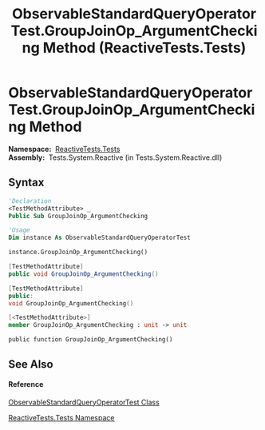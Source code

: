 ﻿---
title: ObservableStandardQueryOperatorTest.GroupJoinOp_ArgumentChecking Method  (ReactiveTests.Tests)
TOCTitle: GroupJoinOp_ArgumentChecking Method
ms:assetid: M:ReactiveTests.Tests.ObservableStandardQueryOperatorTest.GroupJoinOp_ArgumentChecking
ms:mtpsurl: https://msdn.microsoft.com/en-us/library/reactivetests.tests.observablestandardqueryoperatortest.groupjoinop_argumentchecking(v=VS.103)
ms:contentKeyID: 36619508
ms.date: 06/28/2011
mtps_version: v=VS.103
f1_keywords:
- ReactiveTests.Tests.ObservableStandardQueryOperatorTest.GroupJoinOp_ArgumentChecking
dev_langs:
- CSharp
- JScript
- VB
- FSharp
- c++
---

# ObservableStandardQueryOperatorTest.GroupJoinOp\_ArgumentChecking Method

**Namespace:**  [ReactiveTests.Tests](hh289046\(v=vs.103\).md)  
**Assembly:**  Tests.System.Reactive (in Tests.System.Reactive.dll)

## Syntax

``` vb
'Declaration
<TestMethodAttribute> _
Public Sub GroupJoinOp_ArgumentChecking
```

``` vb
'Usage
Dim instance As ObservableStandardQueryOperatorTest

instance.GroupJoinOp_ArgumentChecking()
```

``` csharp
[TestMethodAttribute]
public void GroupJoinOp_ArgumentChecking()
```

``` c++
[TestMethodAttribute]
public:
void GroupJoinOp_ArgumentChecking()
```

``` fsharp
[<TestMethodAttribute>]
member GroupJoinOp_ArgumentChecking : unit -> unit 
```

``` jscript
public function GroupJoinOp_ArgumentChecking()
```

## See Also

#### Reference

[ObservableStandardQueryOperatorTest Class](hh288944\(v=vs.103\).md)

[ReactiveTests.Tests Namespace](hh289046\(v=vs.103\).md)


